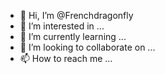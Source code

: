 - 👋 Hi, I’m @Frenchdragonfly
- 👀 I’m interested in ...
- 🌱 I’m currently learning ...
- 💞️ I’m looking to collaborate on ...
- 📫 How to reach me ...

<!---
Frenchdragonfly/Frenchdragonfly is a ✨ special ✨ repository because its `README.md` (this file) appears on your GitHub profile.
You can click the Preview link to take a look at your changes.
--->
